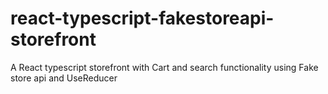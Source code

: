 # react-typescript-fakestoreapi-storefront
A React typescript storefront with Cart and search functionality using Fake store api and UseReducer
